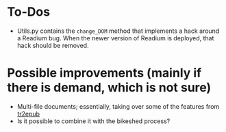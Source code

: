 # To-Dos

* Utils.py contains the `change_DOM` method that implements a hack around a Readium bug. When the newer version of Readium is deployed, that hack should be removed.


# Possible improvements (mainly if there is demand, which is not sure)
* Multi-file documents; essentially, taking over some of the features from [tr2epub](https://github.com/iherman/tr2epub)
* Is it possible to combine it with the bikeshed process?

